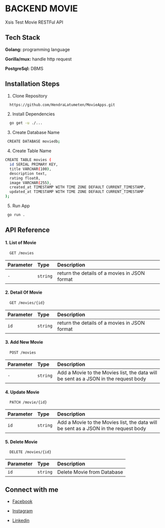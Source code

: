 
# BACKEND MOVIE

Xsis Test Movie RESTFul API


## Tech Stack

**Golang:** programming language


**Gorilla/mux:** handle http request

**PostgreSql:** DBMS



## Installation Steps

1. Clone Repository
```bash
  https://github.com/HendraLatumeten/MovieApps.git
```
2. Install Dependencies
```bash
  go get -u ./...
```
3. Create Database Name
```bash
 CREATE DATABASE moviedb;
```
4. Create Table Name
```bash
CREATE TABLE movies (
  id SERIAL PRIMARY KEY,
  title VARCHAR(100),
  description text,
  rating float8,
  image VARCHAR(255),
  created_at TIMESTAMP WITH TIME ZONE DEFAULT CURRENT_TIMESTAMP,
  updated_at TIMESTAMP WITH TIME ZONE DEFAULT CURRENT_TIMESTAMP
);
```
5. Run App
```bash
 go run .
```





## API Reference

#### 1. List of Movie

```
  GET /movies
```

| Parameter | Type     | Description                |
| :-------- | :------- | :------------------------- |
| `-` | `string` | return the details of a movies in JSON format|

#### 2. Detail Of Movie

```
  GET /movies/{id}
```

| Parameter | Type     | Description                       |
| :-------- | :------- | :-------------------------------- |
| `id`      | `string` | return the details of a movies in JSON format|

#### 3. Add New Movie

```
  POST /movies
```

| Parameter | Type     | Description                |
| :-------- | :------- | :------------------------- |
| `-` | `string` | Add a Movie to the Movies list, the data will be sent as a JSON in the request body |

#### 4. Update Movie

```
  PATCH /movie/{id}
```

| Parameter | Type     | Description                       |
| :-------- | :------- | :-------------------------------- |
| `id`      | `string` | Add a Movie to the Movies list, the data will be sent as a JSON in the request body |

 
 #### 5. Delete Movie

```
  DELETE /movies/{id}
```

| Parameter | Type     | Description                       |
| :-------- | :------- | :-------------------------------- |
| `id`      | `string` | Delete Movie from Database|

## Connect with me

 - [Facebook](https://web.facebook.com/hendra.latumeten)
 
 - [Instagram](https://www.instagram.com/hendralatumeten)
 
 - [Linkedin](https://www.linkedin.com/in/hendralatumeten/)
 
